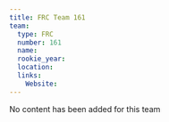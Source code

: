 ```yaml
---
title: FRC Team 161
team:
  type: FRC
  number: 161
  name: 
  rookie_year: 
  location: 
  links:
    Website: 
---
```

No content has been added for this team